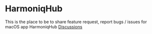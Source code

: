 # HarmoniqHub

This is the place to be to share feature request, report bugs / issues for macOS app HarmoniqHub
 [Discussions](https://github.com/levalencia/HarmoniqHub/discussions)
